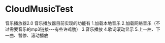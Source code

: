# CloudMusicTest
音乐播放器2.0
音乐播放器目前实现的功能有
    1.加载本地音乐
    2.加载网络音乐（不过需要音乐的mp3链接---有些许鸡肋）
    3.音乐播放
    4.歌词滚动显示
    5.上一曲、下一曲、暂停、滚动播放
